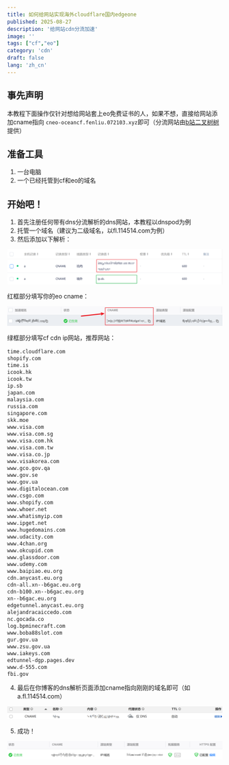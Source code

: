 ```yaml
---
title: 如何给网站实现海外cloudflare国内edgeone
published: 2025-08-27
description: '给网站cdn分流加速'
image: ''
tags: ["cf","eo"]
category: 'cdn'
draft: false 
lang: 'zh_cn'
---
```


## 事先声明

本教程下面操作仅针对想给网站套上eo免费证书的人，如果不想，直接给网站添加cname指向 `cneo-oceancf.fenliu.072103.xyz`即可（分流网站由[b站二叉树树](https://space.bilibili.com/325903362)提供）

## 准备工具

1. 一台电脑
2. 一个已经托管到cf和eo的域名

## 开始吧！

1. 首先注册任何带有dns分流解析的dns网站，本教程以dnspod为例
2. 托管一个域名（建议为二级域名，以fl.114514.com为例）
3. 然后添加以下解析：

![image-20250827190047622](./assets\images\image-20250827190047622.png)

红框部分填写你的eo cname：

![image-20250827190347886](./assets\images\image-20250827190347886.png)

绿框部分填写cf cdn ip网站，推荐网站：

```
time.cloudflare.com
shopify.com
time.is
icook.hk
icook.tw
ip.sb
japan.com
malaysia.com
russia.com
singapore.com
skk.moe
www.visa.com
www.visa.com.sg
www.visa.com.hk
www.visa.com.tw
www.visa.co.jp
www.visakorea.com
www.gco.gov.qa
www.gov.se
www.gov.ua
www.digitalocean.com
www.csgo.com
www.shopify.com
www.whoer.net
www.whatismyip.com
www.ipget.net
www.hugedomains.com
www.udacity.com
www.4chan.org
www.okcupid.com
www.glassdoor.com
www.udemy.com
www.baipiao.eu.org
cdn.anycast.eu.org
cdn-all.xn--b6gac.eu.org
cdn-b100.xn--b6gac.eu.org
xn--b6gac.eu.org
edgetunnel.anycast.eu.org
alejandracaiccedo.com
nc.gocada.co
log.bpminecraft.com
www.boba88slot.com
gur.gov.ua
www.zsu.gov.ua
www.iakeys.com
edtunnel-dgp.pages.dev
www.d-555.com
fbi.gov
```

4. 最后在你博客的dns解析页面添加cname指向刚刚的域名即可（如a.fl.114514.com）

![image-20250827191600375](./assets/images/image-20250827191600375.png)

5. 成功！

![image-20250827191833381](./assets/images/image-20250827191833381.png)

